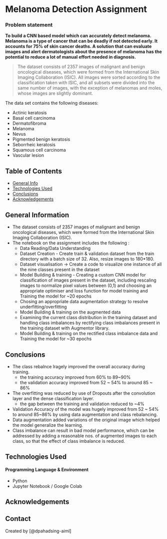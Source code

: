 # Melanoma Detection Assignment

### Problem statement
**To build a CNN based model which can accurately detect melanoma. Melanoma is a type of cancer that can be deadly if not detected early. It accounts for 75% of skin cancer deaths. A solution that can evaluate images and alert dermatologists about the presence of melanoma has the potential to reduce a lot of manual effort needed in diagnosis.**

> The dataset consists of 2357 images of malignant and benign oncological diseases, which were formed from the International Skin Imaging Collaboration (ISIC). All images were sorted according to the classification taken with ISIC, and all subsets were divided into the same number of images, with the exception of melanomas and moles, whose images are slightly dominant.


The data set contains the following diseases:

- Actinic keratosis
- Basal cell carcinoma
- Dermatofibroma
- Melanoma
- Nevus
- Pigmented benign keratosis
- Seborrheic keratosis
- Squamous cell carcinoma
- Vascular lesion


## Table of Contents
* [General Info](#general-information)
* [Technologies Used](#technologies-used)
* [Conclusions](#conclusions)
* [Acknowledgements](#acknowledgements)

<!-- You can include any other section that is pertinent to your problem -->

## General Information
- The dataset consists of 2357 images of malignant and benign oncological diseases, which were formed from the International Skin Imaging Collaboration (ISIC).
- The notebook on the assignment includes the following :
    - Data Reading/Data Understanding 
    - Dataset Creation - Create train & validation dataset from the train directory with a batch size of 32. Also, resize images to 180*180.
    - Dataset visualisation → Create a code to visualize one instance of all the nine classes present in the dataset 
    - Model Building & training - Creating a custom CNN model for classification of images present in the dataset, including rescaling images to normalize pixel values between (0,1) and choosing an appropriate optimiser and loss function for model training and Training the model for ~20 epochs
    - Chosing an appropriate data augmentation strategy to resolve underfitting/overfitting 
    - Model Building & training on the augmented data
    - Examining the current class distribution in the training dataset and handling class imbalances by rectifying class imbalances present in the training dataset with Augmentor library.
    - Model Building & training on the rectified class imbalance data and Training the model for ~30 epochs


<!-- You don't have to answer all the questions - just the ones relevant to your project. -->

## Conclusions
- The class rebalnce lragely improved the overall accuracy during training.
    - the training accuracy improved from 60% to 89~90%
    - the validation accuracy improved from 52 ~ 54% to around 85 ~ 86%
- The overfitting was reduced by use of Dropouts after the convolution layer and the dense classification layer.
    - the gap between the training and validation reduced to ~4%
- Validation Accuracy of the model was hugely improved from 52 ~ 54% to around 85~86% by using data augmentation and class rebalancing.
- Data augmentation added variations of the original image which helped the model generalize the learning.
- Class imbalance can result in bad model performance, which can be addressed by adding a reasonable nos. of augmented images to each class, so that the effect of class imbalance is reduced.




<!-- You don't have to answer all the questions - just the ones relevant to your project. -->


## Technologies Used

#### Programming Language & Environment
- Python          
- Jupyter Notebook / Google Colab



<!-- As the libraries versions keep on changing, it is recommended to mention the version of library used in this project -->

## Acknowledgements



## Contact
Created by [@dpahadsing-aiml]


<!-- Optional -->
<!-- ## License -->
<!-- This project is open source and available under the [... License](). -->

<!-- You don't have to include all sections - just the one's relevant to your project -->